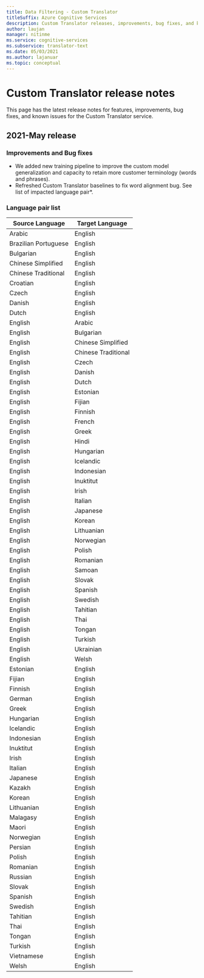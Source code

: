 ```yaml
---
title: Data Filtering - Custom Translator
titleSuffix: Azure Cognitive Services
description: Custom Translator releases, improvements, bug fixes, and known issues.
author: laujan
manager: nitinme
ms.service: cognitive-services
ms.subservice: translator-text
ms.date: 05/03/2021
ms.author: lajanuar
ms.topic: conceptual
---
```

# Custom Translator release notes

This page has the latest release notes for features, improvements, bug fixes, and known issues for the Custom Translator service.

## 2021-May release

### Improvements and Bug fixes

- We added new training pipeline to improve the custom model generalization and capacity to retain more customer terminology (words and phrases). 
- Refreshed Custom Translator baselines to fix word alignment bug. See list of impacted language pair*.

### Language pair list

| Source Language   | Target Language | 
|-------------------|-----------------|
| Arabic	| English| 
| Brazilian Portuguese	| English| 
| Bulgarian	| English| 
| Chinese Simplified	| English| 
| Chinese Traditional	| English| 
| Croatian	| English| 
| Czech	| English| 
| Danish	| English| 
| Dutch	| English| 
| English	| Arabic| 
| English	| Bulgarian| 
| English	| Chinese Simplified| 
| English	| Chinese Traditional| 
| English	| Czech| 
| English	| Danish| 
| English	| Dutch| 
| English	| Estonian| 
| English	| Fijian| 
| English	| Finnish| 
| English	| French| 
| English	| Greek| 
| English	| Hindi| 
| English	| Hungarian| 
| English	| Icelandic| 
| English	| Indonesian| 
| English	| Inuktitut| 
| English	| Irish| 
| English	| Italian| 
| English	| Japanese| 
| English	| Korean| 
| English	| Lithuanian| 
| English	| Norwegian| 
| English	| Polish| 
| English	| Romanian| 
| English	| Samoan| 
| English	| Slovak| 
| English	| Spanish| 
| English	| Swedish| 
| English	| Tahitian| 
| English	| Thai| 
| English	| Tongan| 
| English	| Turkish| 
| English	| Ukrainian| 
| English	| Welsh| 
| Estonian	| English| 
| Fijian	| English| 
| Finnish	| English| 
| German	| English| 
| Greek	| English| 
| Hungarian	| English| 
| Icelandic	| English| 
| Indonesian	| English
| Inuktitut	| English| 
| Irish	| English| 
| Italian	| English| 
| Japanese	| English| 
| Kazakh	| English| 
| Korean	| English| 
| Lithuanian	| English| 
| Malagasy	| English| 
| Maori	| English| 
| Norwegian	| English| 
| Persian	| English| 
| Polish	| English| 
| Romanian	| English| 
| Russian	| English| 
| Slovak	| English| 
| Spanish	| English| 
| Swedish	| English| 
| Tahitian	| English| 
| Thai	| English| 
| Tongan	| English| 
| Turkish	| English| 
| Vietnamese	| English| 
| Welsh	| English| 